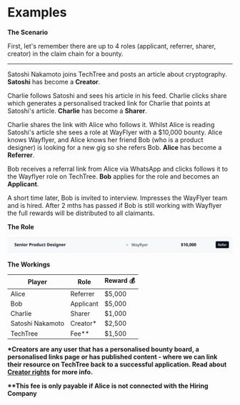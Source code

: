 # Examples

**The Scenario**

First, let's remember there are up to 4 roles (applicant, referrer, sharer, creator) in the claim chain for a bounty.

****

Satoshi Nakamoto joins TechTree and posts an article about cryptography. **Satoshi** has become a **Creator**.



Charlie follows Satoshi and sees his article in his feed. Charlie clicks share which generates a personalised tracked link for Charlie that points at Satoshi's article. **Charlie** has become a **Sharer**.



Charlie shares the link with Alice who follows it. Whilst Alice is reading Satoshi's article she sees a role at WayFlyer with a $10,000 bounty. Alice knows Wayflyer, and Alice knows her friend Bob (who is a product designer) is looking for a new gig so she refers Bob. **Alice** has become a **Referrer**.&#x20;



Bob receives a referral link from Alice via WhatsApp and clicks follows it to the Wayflyer role on TechTree. **Bob** applies for the role and becomes an **Applicant**.



A short time later, Bob is invited to interview. Impresses the WayFlyer team and is hired. After 2 mths has passed if Bob is still working with Wayflyer the full rewards will be distributed to all claimants.

**The Role**

![](<../../../.gitbook/assets/Screenshot 2022-01-07 at 11.52.25.png>)

**The Workings**

| Player           | Role      | Reward 💰 |
| ---------------- | --------- | --------- |
| Alice            | Referrer  | $5,000    |
| Bob              | Applicant | $5,000    |
| Charlie          | Sharer    | $1,000    |
| Satoshi Nakamoto | Creator\* | $2,500    |
| TechTree         | Fee\*\*   | $1,500    |

**\*Creators are any user that has a personalised bounty board, a personalised links page or has published content - where we can link their resource on TechTree back to a successful application. Read about** [**Creator rights**](roles-within-the-hiring-bounties/creator-rights.md) **for more info.**

**\*\*This fee is only payable if Alice is not connected with the Hiring Company**
